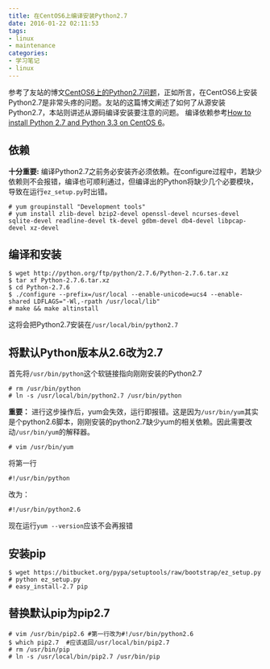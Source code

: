 ```yaml
---
title: 在CentOS6上编译安装Python2.7
date: 2016-01-22 02:11:53
tags:
- linux
- maintenance
categories:
- 学习笔记
- linux
---
```


参考了友站的博文[CentOS6上的Python2.7问题](https://www.starduster.me/2016/01/04/py27-on-centos6/)，正如所言，在CentOS6上安装Python2.7是非常头疼的问题。友站的这篇博文阐述了如何了从源安装Python2.7，本站则讲述从源码编译安装要注意的问题。
编译依赖参考[How to install Python 2.7 and Python 3.3 on CentOS 6](http://toomuchdata.com/2014/02/16/how-to-install-python-on-centos/)。

依赖
---
**十分重要:** 编译Python2.7之前务必安装齐必须依赖。在configure过程中，若缺少依赖则不会报错，编译也可顺利通过，但编译出的Python将缺少几个必要模块，导致在运行`ez_setup.py`时出错。

``` shell
# yum groupinstall "Development tools"
# yum install zlib-devel bzip2-devel openssl-devel ncurses-devel sqlite-devel readline-devel tk-devel gdbm-devel db4-devel libpcap-devel xz-devel
```

编译和安装
--------
``` shell
$ wget http://python.org/ftp/python/2.7.6/Python-2.7.6.tar.xz
$ tar xf Python-2.7.6.tar.xz
$ cd Python-2.7.6
$ ./configure --prefix=/usr/local --enable-unicode=ucs4 --enable-shared LDFLAGS="-Wl,-rpath /usr/local/lib"
# make && make altinstall
```
这将会把Python2.7安装在`/usr/local/bin/python2.7`

将默认Python版本从2.6改为2.7
-------------------------
首先将`/usr/bin/python`这个软链接指向刚刚安装的Python2.7
```shell
# rm /usr/bin/python
# ln -s /usr/local/bin/python2.7 /usr/bin/python
```
**重要：** 进行这步操作后，yum会失效，运行即报错。这是因为`/usr/bin/yum`其实是个python2.6脚本，刚刚安装的python2.7缺少yum的相关依赖。因此需要改动`/usr/bin/yum`的解释器。
```shell
# vim /usr/bin/yum
```
将第一行
```
#!/usr/bin/python
```
改为：
```
#!/usr/bin/python2.6
```
现在运行`yum --version`应该不会再报错

安装pip
------
```shell
$ wget https://bitbucket.org/pypa/setuptools/raw/bootstrap/ez_setup.py
# python ez_setup.py
# easy_install-2.7 pip
```

替换默认pip为pip2.7
-----------------
```
# vim /usr/bin/pip2.6 #第一行改为#!/usr/bin/python2.6
$ which pip2.7  #应该返回/usr/local/bin/pip2.7
# rm /usr/bin/pip
# ln -s /usr/local/bin/pip2.7 /usr/bin/pip
```
